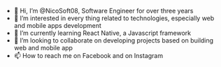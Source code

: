 - 👋 Hi, I’m @NicoSoft08, Software Engineer for over three years
- 👀 I’m interested in every thing related to technologies, especially web and mobile apps development
- 🌱 I’m currently learning React Native, a Javascript framework
- 💞️ I’m looking to collaborate on developing projects based on building web and mobile app 
- 📫 How to reach me on Facebook and on Instagram
<!---
NicoSoft08/NicoSoft08 is a ✨ special ✨ repository because its `README.md` (this file) appears on your GitHub profile.
You can click the Preview link to take a look at your changes.
--->
